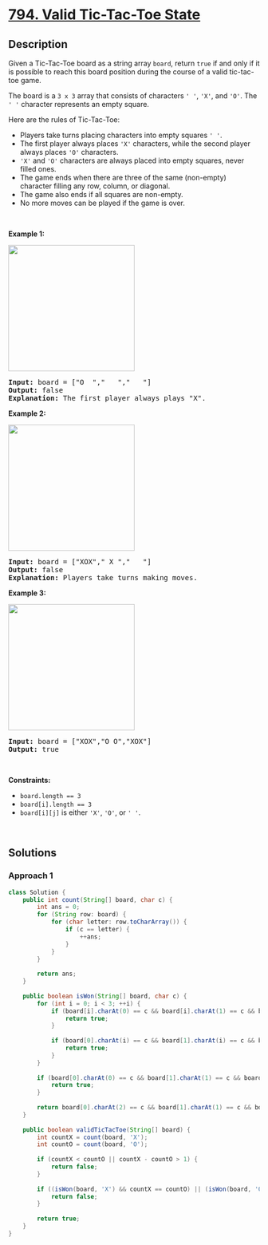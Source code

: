 # [794. Valid Tic-Tac-Toe State](https://leetcode.com/problems/valid-tic-tac-toe-state)

## Description

<p>Given a Tic-Tac-Toe board as a string array <code>board</code>, return <code>true</code> if and only if it is possible to reach this board position during the course of a valid tic-tac-toe game.</p>

<p>The board is a <code>3 x 3</code> array that consists of characters <code>&#39; &#39;</code>, <code>&#39;X&#39;</code>, and <code>&#39;O&#39;</code>. The <code>&#39; &#39;</code> character represents an empty square.</p>

<p>Here are the rules of Tic-Tac-Toe:</p>

<ul>
    <li>Players take turns placing characters into empty squares <code>&#39; &#39;</code>.</li>
    <li>The first player always places <code>&#39;X&#39;</code> characters, while the second player always places <code>&#39;O&#39;</code> characters.</li>
    <li><code>&#39;X&#39;</code> and <code>&#39;O&#39;</code> characters are always placed into empty squares, never filled ones.</li>
    <li>The game ends when there are three of the same (non-empty) character filling any row, column, or diagonal.</li>
    <li>The game also ends if all squares are non-empty.</li>
    <li>No more moves can be played if the game is over.</li>
</ul>
<p>&nbsp;</p>

<p><strong class="example">Example 1:</strong></p>
<img alt="" src="https://fastly.jsdelivr.net/gh/doocs/leetcode@main/solution/0700-0799/0794.Valid%20Tic-Tac-Toe%20State/images/tictactoe1-grid.jpg" style="width: 253px; height: 253px;" />
<pre>
<strong>Input:</strong> board = [&quot;O  &quot;,&quot;   &quot;,&quot;   &quot;]
<strong>Output:</strong> false
<strong>Explanation:</strong> The first player always plays &quot;X&quot;.
</pre>

<p><strong class="example">Example 2:</strong></p>
<img alt="" src="https://fastly.jsdelivr.net/gh/doocs/leetcode@main/solution/0700-0799/0794.Valid%20Tic-Tac-Toe%20State/images/tictactoe2-grid.jpg" style="width: 253px; height: 253px;" />
<pre>
<strong>Input:</strong> board = [&quot;XOX&quot;,&quot; X &quot;,&quot;   &quot;]
<strong>Output:</strong> false
<strong>Explanation:</strong> Players take turns making moves.
</pre>

<p><strong class="example">Example 3:</strong></p>
<img alt="" src="https://fastly.jsdelivr.net/gh/doocs/leetcode@main/solution/0700-0799/0794.Valid%20Tic-Tac-Toe%20State/images/tictactoe4-grid.jpg" style="width: 253px; height: 253px;" />
<pre>
<strong>Input:</strong> board = [&quot;XOX&quot;,&quot;O O&quot;,&quot;XOX&quot;]
<strong>Output:</strong> true
</pre>
<p>&nbsp;</p>

<p><strong>Constraints:</strong></p>
<ul>
    <li><code>board.length == 3</code></li>
    <li><code>board[i].length == 3</code></li>
    <li><code>board[i][j]</code> is either <code>&#39;X&#39;</code>, <code>&#39;O&#39;</code>, or <code>&#39; &#39;</code>.</li>
</ul>
<p>&nbsp;</p>

## Solutions

### **Approach 1**

```java
class Solution {
    public int count(String[] board, char c) {
        int ans = 0;
        for (String row: board) {
            for (char letter: row.toCharArray()) {
                if (c == letter) {
                    ++ans;
                }
            }
        }
        
        return ans;
    }
    
    public boolean isWon(String[] board, char c) {
        for (int i = 0; i < 3; ++i) {
            if (board[i].charAt(0) == c && board[i].charAt(1) == c && board[i].charAt(2) == c) {
                return true;
            }
            
            if (board[0].charAt(i) == c && board[1].charAt(i) == c && board[2].charAt(i) == c) {
                return true;
            }
        }
        
        if (board[0].charAt(0) == c && board[1].charAt(1) == c && board[2].charAt(2) == c) {
            return true;
        }
        
        return board[0].charAt(2) == c && board[1].charAt(1) == c && board[2].charAt(0) == c;
    }
    
    public boolean validTicTacToe(String[] board) {
        int countX = count(board, 'X');
        int countO = count(board, 'O');
        
        if (countX < countO || countX - countO > 1) {
            return false;
        }
        
        if ((isWon(board, 'X') && countX == countO) || (isWon(board, 'O') && countX != countO)) {
            return false;
        }
        
        return true;
    }
}
```

<!-- tabs:end -->